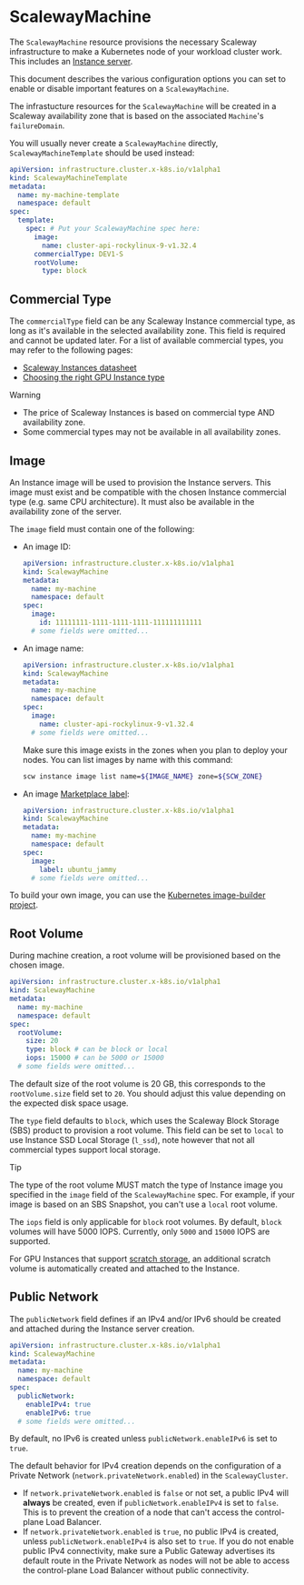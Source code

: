 # ScalewayMachine

The `ScalewayMachine` resource provisions the necessary Scaleway infrastructure
to make a Kubernetes node of your workload cluster work. This includes
an [Instance server](https://www.scaleway.com/en/virtual-instances/).

This document describes the various configuration options you can set to enable or disable
important features on a `ScalewayMachine`.

The infrastucture resources for the `ScalewayMachine` will be created in a
Scaleway availability zone that is based on the associated `Machine`'s `failureDomain`.

You will usually never create a `ScalewayMachine` directly, `ScalewayMachineTemplate` should be used instead:

```yaml
apiVersion: infrastructure.cluster.x-k8s.io/v1alpha1
kind: ScalewayMachineTemplate
metadata:
  name: my-machine-template
  namespace: default
spec:
  template:
    spec: # Put your ScalewayMachine spec here:
      image:
        name: cluster-api-rockylinux-9-v1.32.4
      commercialType: DEV1-S
      rootVolume:
        type: block
```

## Commercial Type

The `commercialType` field can be any Scaleway Instance commercial type, as long as
it's available in the selected availability zone. This field is required and
cannot be updated later. For a list of available commercial types, you may refer
to the following pages:

- [Scaleway Instances datasheet](https://www.scaleway.com/en/docs/instances/reference-content/instances-datasheet/)
- [Choosing the right GPU Instance type](https://www.scaleway.com/en/docs/gpu/reference-content/choosing-gpu-instance-type/)

> [!WARNING]
>
> - The price of Scaleway Instances is based on commercial type AND availability zone.
> - Some commercial types may not be available in all availability zones.

## Image

An Instance image will be used to provision the Instance servers. This image must
exist and be compatible with the chosen Instance commercial type (e.g. same CPU architecture).
It must also be available in the availability zone of the server.

The `image` field must contain one of the following:

- An image ID:

  ```yaml
  apiVersion: infrastructure.cluster.x-k8s.io/v1alpha1
  kind: ScalewayMachine
  metadata:
    name: my-machine
    namespace: default
  spec:
    image:
      id: 11111111-1111-1111-1111-111111111111
    # some fields were omitted...
  ```

- An image name:

  ```yaml
  apiVersion: infrastructure.cluster.x-k8s.io/v1alpha1
  kind: ScalewayMachine
  metadata:
    name: my-machine
    namespace: default
  spec:
    image:
      name: cluster-api-rockylinux-9-v1.32.4
    # some fields were omitted...
  ```

  Make sure this image exists in the zones when you plan to deploy your nodes.
  You can list images by name with this command:

  ```bash
  scw instance image list name=${IMAGE_NAME} zone=${SCW_ZONE}
  ```

- An image [Marketplace label](https://www.scaleway.com/en/developers/api/marketplace/):

  ```yaml
  apiVersion: infrastructure.cluster.x-k8s.io/v1alpha1
  kind: ScalewayMachine
  metadata:
    name: my-machine
    namespace: default
  spec:
    image:
      label: ubuntu_jammy
    # some fields were omitted...
  ```

To build your own image, you can use the [Kubernetes image-builder project](https://image-builder.sigs.k8s.io/capi/quickstart).

## Root Volume

During machine creation, a root volume will be provisioned based on the chosen image.

```yaml
apiVersion: infrastructure.cluster.x-k8s.io/v1alpha1
kind: ScalewayMachine
metadata:
  name: my-machine
  namespace: default
spec:
  rootVolume:
    size: 20
    type: block # can be block or local
    iops: 15000 # can be 5000 or 15000
  # some fields were omitted...
```

The default size of the root volume is 20 GB, this corresponds to the `rootVolume.size`
field set to `20`. You should adjust this value depending on the expected disk space usage.

The `type` field defaults to `block`, which uses the Scaleway Block Storage (SBS) product
to provision a root volume. This field can be set to `local` to use Instance SSD
Local Storage (`l_ssd`), note however that not all commercial types support local storage.

> [!TIP]
> The type of the root volume MUST match the type of Instance image you specified in
> the `image` field of the `ScalewayMachine` spec. For example, if your image is
> based on an SBS Snapshot, you can't use a `local` root volume.

The `iops` field is only applicable for `block` root volumes. By default, `block`
volumes will have 5000 IOPS. Currently, only `5000` and `15000` IOPS are supported.

For GPU Instances that support [scratch storage](https://www.scaleway.com/en/docs/gpu/how-to/use-scratch-storage-h100-instances/),
an additional scratch volume is automatically created and attached to the Instance.

## Public Network

The `publicNetwork` field defines if an IPv4 and/or IPv6 should be created and attached
during the Instance server creation.

```yaml
apiVersion: infrastructure.cluster.x-k8s.io/v1alpha1
kind: ScalewayMachine
metadata:
  name: my-machine
  namespace: default
spec:
  publicNetwork:
    enableIPv4: true
    enableIPv6: true
  # some fields were omitted...
```

By default, no IPv6 is created unless `publicNetwork.enableIPv6` is set to `true`.

The default behavior for IPv4 creation depends on the configuration of a
Private Network (`network.privateNetwork.enabled`) in the `ScalewayCluster`.

- If `network.privateNetwork.enabled` is `false` or not set, a public IPv4 will **always**
  be created, even if `publicNetwork.enableIPv4` is set to `false`. This is to prevent
  the creation of a node that can't access the control-plane Load Balancer.
- If `network.privateNetwork.enabled` is `true`, no public IPv4 is created, unless
  `publicNetwork.enableIPv4` is also set to `true`. If you do not enable public IPv4
  connectivity, make sure a Public Gateway advertises its default route in the
  Private Network as nodes will not be able to access the control-plane Load Balancer
  without public connectivity.
